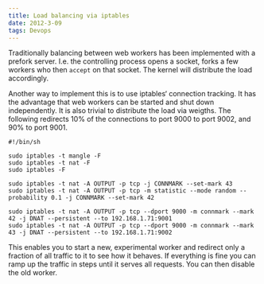 ```yaml
---
title: Load balancing via iptables
date: 2012-3-09
tags: Devops
---
```


Traditionally balancing between web workers has been implemented with a prefork server. I.e. the controlling process opens a socket, forks a few workers who then `accept` on that socket. The kernel will distribute the load accordingly.

Another way to implement this is to use iptables‘ connection tracking. It has the advantage that web workers can be started and shut down independently. It is also trivial to distribute the load via weigths. The following redirects 10% of the connections to port 9000 to port 9002, and 90% to port 9001.

<pre><code class="bash">#!/bin/sh

sudo iptables -t mangle -F
sudo iptables -t nat -F
sudo iptables -F

sudo iptables -t nat -A OUTPUT -p tcp -j CONNMARK --set-mark 43
sudo iptables -t nat -A OUTPUT -p tcp -m statistic --mode random --probability 0.1 -j CONNMARK --set-mark 42

sudo iptables -t nat -A OUTPUT -p tcp --dport 9000 -m connmark --mark 42 -j DNAT --persistent --to 192.168.1.71:9001
sudo iptables -t nat -A OUTPUT -p tcp --dport 9000 -m connmark --mark 43 -j DNAT --persistent --to 192.168.1.71:9002
</code></pre>


This enables you to start a new, experimental worker and redirect only a fraction of all traffic to it to see how it behaves. If everything is fine you can ramp up the traffic in steps until it serves all requests. You can then disable the old worker.
